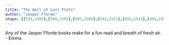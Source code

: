 ```yaml
---
title: "The Well of Lost Plots"
author: "Jasper Fforde"
shape: [[525,1497],[509,1501],[505,1505],[502,1521],[502,1541],[499,1556],[500,1567],[498,1575],[498,1587],[491,1657],[489,1699],[487,1708],[486,1743],[480,1810],[477,1867],[466,1963],[462,2043],[459,2067],[457,2104],[455,2114],[455,2128],[453,2135],[453,2150],[450,2164],[449,2203],[446,2223],[445,2249],[442,2267],[441,2306],[438,2317],[437,2359],[434,2371],[430,2419],[427,2509],[425,2518],[426,2569],[428,2574],[435,2581],[452,2584],[526,2583],[531,2581],[537,2573],[538,2543],[542,2525],[549,2437],[553,2406],[553,2393],[555,2385],[557,2353],[561,2324],[566,2247],[575,2153],[575,2133],[578,2094],[583,2066],[583,2037],[586,2015],[586,1988],[589,1974],[591,1935],[594,1925],[594,1917],[599,1886],[605,1799],[614,1713],[614,1696],[618,1666],[619,1643],[621,1633],[626,1561],[626,1542],[629,1519],[627,1513],[623,1509],[615,1506],[606,1506],[567,1500],[550,1500],[538,1497]]
---
```

Any of the Jasper Fforde books make for a fun read and breath of fresh air. - Emma
